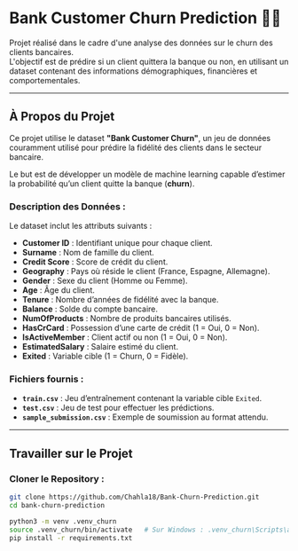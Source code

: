 # Bank Customer Churn Prediction 🏦💡

Projet réalisé dans le cadre d'une analyse des données sur le churn des clients bancaires.  
L'objectif est de prédire si un client quittera la banque ou non, en utilisant un dataset contenant des informations démographiques, financières et comportementales.

---

## À Propos du Projet

Ce projet utilise le dataset **"Bank Customer Churn"**, un jeu de données couramment utilisé pour prédire la fidélité des clients dans le secteur bancaire.  

Le but est de développer un modèle de machine learning capable d’estimer la probabilité qu’un client quitte la banque (**churn**).

### **Description des Données :**

Le dataset inclut les attributs suivants :  

- **Customer ID** : Identifiant unique pour chaque client.  
- **Surname** : Nom de famille du client.  
- **Credit Score** : Score de crédit du client.  
- **Geography** : Pays où réside le client (France, Espagne, Allemagne).  
- **Gender** : Sexe du client (Homme ou Femme).  
- **Age** : Âge du client.  
- **Tenure** : Nombre d’années de fidélité avec la banque.  
- **Balance** : Solde du compte bancaire.  
- **NumOfProducts** : Nombre de produits bancaires utilisés.  
- **HasCrCard** : Possession d’une carte de crédit (1 = Oui, 0 = Non).  
- **IsActiveMember** : Client actif ou non (1 = Oui, 0 = Non).  
- **EstimatedSalary** : Salaire estimé du client.  
- **Exited** : Variable cible (1 = Churn, 0 = Fidèle).  

### **Fichiers fournis :**

- **`train.csv`** : Jeu d’entraînement contenant la variable cible `Exited`.  
- **`test.csv`** : Jeu de test pour effectuer les prédictions.  
- **`sample_submission.csv`** : Exemple de soumission au format attendu.  

---

## Travailler sur le Projet

### **Cloner le Repository :**

```bash
git clone https://github.com/Chahla18/Bank-Churn-Prediction.git
cd bank-churn-prediction

python3 -m venv .venv_churn
source .venv_churn/bin/activate   # Sur Windows : .venv_churn\Scripts\activate
pip install -r requirements.txt
